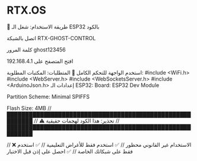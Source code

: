 # RTX.OS
🚀 طريقة الاستخدام:
شغل الـ ESP32 بالكود

اتصل بالشبكة RTX-GHOST-CONTROL

كلمة المرور ghost123456

افتح المتصفح على 192.168.4.1

استخدم الواجهة للتحكم الكامل
🔧 المتطلبات:
المكتبات المطلوبة:
#include <WiFi.h>
#include <WebServer.h>
#include <WebSocketsServer.h>
#include <ArduinoJson.h>
إعدادات الـ ESP32:
Board: ESP32 Dev Module

Partition Scheme: Minimal SPIFFS

Flash Size: 4MB
// █████████████████████████████████████████████████████████
// ⚠️ تحذير: هذا الكود لهجمات حقيقية
// █████████████████████████████████████████████████████████

// ❌ الاستخدام غير القانوني محظور
// ✅ استخدم فقط للأغراض التعليمية
// ✅ استخدم فقط على شبكاتك الخاصة
// ✅ احصل على إذن قبل الاختبار
